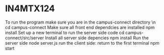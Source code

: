 # IN4MTX124

To run the program make sure you are in the campus-connect directory \n
  cd campus-connect 
Make sure all front end dependcies are installed 
  npm install 
Set up a new terminal to run the server side code
  cd campus-connect/src/server
Install all server side depencies
  npm install
Run the server side 
  node server.js
run the client side: return to the first terminal 
  npm start
